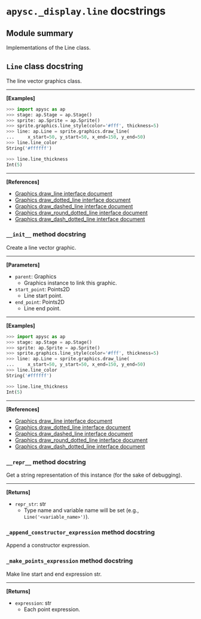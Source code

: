 # `apysc._display.line` docstrings

## Module summary

Implementations of the Line class.

## `Line` class docstring

The line vector graphics class.<hr>

**[Examples]**

```py
>>> import apysc as ap
>>> stage: ap.Stage = ap.Stage()
>>> sprite: ap.Sprite = ap.Sprite()
>>> sprite.graphics.line_style(color='#fff', thickness=5)
>>> line: ap.Line = sprite.graphics.draw_line(
...     x_start=50, y_start=50, x_end=150, y_end=50)
>>> line.line_color
String('#ffffff')

>>> line.line_thickness
Int(5)
```

<hr>

**[References]**

- [Graphics draw_line interface document](https://simon-ritchie.github.io/apysc/graphics_draw_line.html)
- [Graphics draw_dotted_line interface document](https://simon-ritchie.github.io/apysc/graphics_draw_dotted_line.html)
- [Graphics draw_dashed_line interface document](https://simon-ritchie.github.io/apysc/graphics_draw_dashed_line.html)
- [Graphics draw_round_dotted_line interface document](https://simon-ritchie.github.io/apysc/graphics_draw_round_dotted_line.html)
- [Graphics draw_dash_dotted_line interface document](https://simon-ritchie.github.io/apysc/graphics_draw_dash_dotted_line.html)

### `__init__` method docstring

Create a line vector graphic.<hr>

**[Parameters]**

- `parent`: Graphics
  - Graphics instance to link this graphic.
- `start_point`: Points2D
  - Line start point.
- `end_point`: Points2D
  - Line end point.

<hr>

**[Examples]**

```py
>>> import apysc as ap
>>> stage: ap.Stage = ap.Stage()
>>> sprite: ap.Sprite = ap.Sprite()
>>> sprite.graphics.line_style(color='#fff', thickness=5)
>>> line: ap.Line = sprite.graphics.draw_line(
...     x_start=50, y_start=50, x_end=150, y_end=50)
>>> line.line_color
String('#ffffff')

>>> line.line_thickness
Int(5)
```

<hr>

**[References]**

- [Graphics draw_line interface document](https://simon-ritchie.github.io/apysc/graphics_draw_line.html)
- [Graphics draw_dotted_line interface document](https://simon-ritchie.github.io/apysc/graphics_draw_dotted_line.html)
- [Graphics draw_dashed_line interface document](https://simon-ritchie.github.io/apysc/graphics_draw_dashed_line.html)
- [Graphics draw_round_dotted_line interface document](https://simon-ritchie.github.io/apysc/graphics_draw_round_dotted_line.html)
- [Graphics draw_dash_dotted_line interface document](https://simon-ritchie.github.io/apysc/graphics_draw_dash_dotted_line.html)

### `__repr__` method docstring

Get a string representation of this instance (for the sake of debugging).<hr>

**[Returns]**

- `repr_str`: str
  - Type name and variable name will be set (e.g., `Line('<variable_name>')`).

### `_append_constructor_expression` method docstring

Append a constructor expression.

### `_make_points_expression` method docstring

Make line start and end expression str.<hr>

**[Returns]**

- `expression`: str
  - Each point expression.